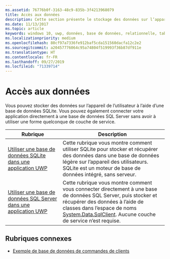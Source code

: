 ```yaml
---
ms.assetid: 76776b0f-3163-48c9-835b-3f4213968079
title: Accès aux données
description: Cette section présente le stockage des données sur l’appareil dans une base de données privée et l’utilisation du mappage relationnel objet dans les applications UWP.
ms.date: 11/13/2017
ms.topic: article
keywords: windows 10, uwp, données, base de données, relationnelle, tables, sqlite
ms.localizationpriority: medium
ms.openlocfilehash: 80cf97a7336fe912baf5cda151560dacfa12c2e2
ms.sourcegitcommit: a20457776064c95a74804f519993f36b87df911e
ms.translationtype: HT
ms.contentlocale: fr-FR
ms.lasthandoff: 09/27/2019
ms.locfileid: "71339714"
---
```

# <a name="data-access"></a>Accès aux données

Vous pouvez stocker des données sur l’appareil de l’utilisateur à l’aide d’une base de données SQLite. Vous pouvez également connecter votre application directement à une base de données SQL Server sans avoir à utiliser une forme quelconque de couche de service.

| Rubrique | Description|
|-------|------------|
| [Utiliser une base de données SQLite dans une application UWP](sqlite-databases.md) | Cette rubrique vous montre comment utiliser SQLite pour stocker et récupérer des données dans une base de données légère sur l’appareil des utilisateurs. SQLite est un moteur de base de données intégré, sans serveur. |
| [Utiliser une base de données SQL Server dans une application UWP](sql-server-databases.md) | Cette rubrique vous montre comment vous connecter directement à une base de données SQL Server, puis stocker et récupérer des données à l’aide de classes dans l’espace de noms [System.Data.SqlClient](https://docs.microsoft.com/dotnet/api/system.data.sqlclient). Aucune couche de service n’est requise. |

## <a name="related-topics"></a>Rubriques connexes

* [Exemple de base de données de commandes de clients](https://github.com/Microsoft/Windows-appsample-customers-orders-database)
